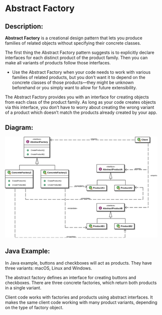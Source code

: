 # Abstract Factory

## Description:

**Abstract Factory** is a creational design pattern that lets you produce families of related objects without specifying their concrete classes.

The first thing the Abstract Factory pattern suggests is to explicitly declare interfaces for each distinct product of the product family. Then you can make all variants of products follow those interfaces. 

* Use the Abstract Factory when your code needs to work with various families of related products, but you don’t want it to depend on the concrete classes of those products—they might be unknown beforehand or you simply want to allow for future extensibility.

The Abstract Factory provides you with an interface for creating objects from each class of the product family. As long as your code creates objects via this interface, you don’t have to worry about creating the wrong variant of a product which doesn’t match the products already created by your app.

## Diagram:

![alt text](img/abstract-factory.png)

## Java Example:

In Java example, buttons and checkboxes will act as products. They have three variants: macOS, Linux and Windows.

The abstract factory defines an interface for creating buttons and checkboxes. There are three concrete factories, which return both products in a single variant.

Client code works with factories and products using abstract interfaces. It makes the same client code working with many product variants, depending on the type of factory object.